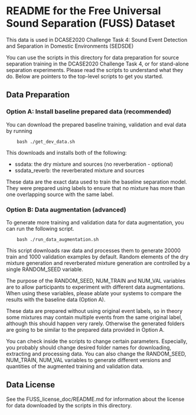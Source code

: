 # README for the Free Universal Sound Separation (FUSS) Dataset
This data is used in DCASE2020 Challenge Task 4: Sound Event Detection and
Separation in Domestic Environments (SEDSDE)

You can use the scripts in this directory for data preparation for source
separation training in the DCASE2020 Challenge Task 4, or for stand-alone
separation experiments. Please read the scripts to understand what they do.
Below are pointers to the top-level scripts to get you started.

## Data Preparation

### Option A: Install baseline prepared data (recommended)

You can download the prepared baseline training, validation and eval data by
running

```
    bash ./get_dev_data.sh

```

This downloads and installs both of the following:

*   ssdata: the dry mixture and sources (no reverberation - optional)
*   ssdata_reverb: the reverberated mixture and sources

These data are the exact data used to train the baseline separation model. They
were prepared using labels to ensure that no mixture has more than one
overlapping source with the same label.

### Option B: Data augmentation (advanced)

To generate more training and validation data for data augmentation, you can run
the following script.

```
    bash ./run_data_augmentation.sh

```

This script downloads raw data and processes them to generate 20000 train and
1000 validation examples by default. Random elements of the dry mixture
generation and reverberated mixture generation are controlled by a single
RANDOM_SEED variable.

The purpose of the RANDOM_SEED, NUM_TRAIN and NUM_VAL variables are to allow
participants to experiment with different data augmentations. When using these
variables, please ablate your systems to compare the results with the baseline
data (Option A).

These data are prepared without using original event labels, so in theory some
mixtures may contain multiple events from the same original label, although this
should happen very rarely. Otherwise the generated folders are going to be
similar to the prepared data provided in Option A.

You can check inside the scripts to change certain parameters. Especially, you
probably should change desired folder names for downloading, extracting and
processing data. You can also change the RANDOM_SEED, NUM_TRAIN, NUM_VAL
variables to generate different versions and quantities of the augmented
training and validation data.

## Data License

See the FUSS_license_doc/README.md for information about the license
for data downloaded by the scripts in this directory.
